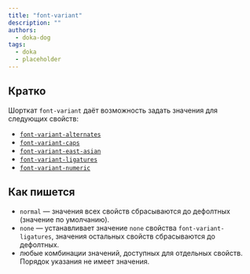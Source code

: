 ```yaml
---
title: "font-variant"
description: ""
authors:
  - doka-dog
tags:
  - doka
  - placeholder
---
```


## Кратко

Шорткат `font-variant` даёт возможность задать значения для следующих свойств:

- [`font-variant-alternates`](/css/font-variant-alternates)
- [`font-variant-caps`](/css/font-variant-caps)
- [`font-variant-east-asian`](/css/font-variant-east-asian)
- [`font-variant-ligatures`](/css/font-variant-ligatures)
- [`font-variant-numeric`](/css/font-variant-numeric)

## Как пишется

- `normal` — значения всех свойств сбрасываются до дефолтных (значение по умолчанию).
- `none` — устанавливает значение `none` свойства `font-variant-ligatures`, значения остальных свойств сбрасываются до дефолтных.
- любые комбинации значений, доступных для отдельных свойств. Порядок указания не имеет значения.

